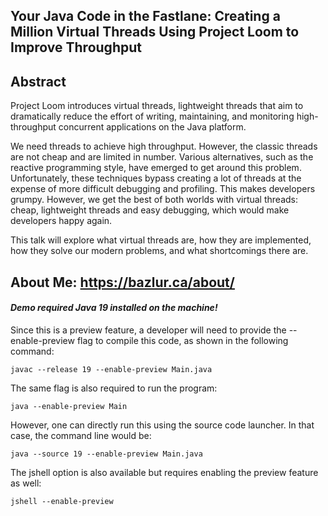 ## Your Java Code in the Fastlane: Creating a Million Virtual Threads Using Project Loom to Improve Throughput


## Abstract

Project Loom introduces virtual threads, lightweight threads that aim to dramatically reduce the effort of writing, maintaining, and monitoring high-throughput concurrent applications on the Java platform.

We need threads to achieve high throughput. However, the classic threads are not cheap and are limited in number. Various alternatives, such as the reactive programming style, have emerged to get around this problem. Unfortunately, these techniques bypass creating a lot of threads at the expense of more difficult debugging and profiling. This makes developers grumpy. However, we get the best of both worlds with virtual threads: cheap, lightweight threads and easy debugging, which would make developers happy again.

This talk will explore what virtual threads are, how they are implemented, how they solve our modern problems, and what shortcomings there are.

## About Me: https://bazlur.ca/about/



#### _Demo required Java 19 installed on the machine!_


Since this is a preview feature, a developer will need to provide the --enable-preview flag to compile this code, as shown in the following command: 

```javac --release 19 --enable-preview Main.java```

The same flag is also required to run the program: 

```java --enable-preview Main```

However, one can directly run this using the source code launcher. In that case, the command line would be:

```java --source 19 --enable-preview Main.java```

The jshell option is also available but requires enabling the preview feature as well: 

```jshell --enable-preview```

